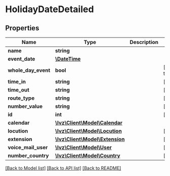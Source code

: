 # HolidayDateDetailed

## Properties
Name | Type | Description | Notes
------------ | ------------- | ------------- | -------------
**name** | **string** |  | 
**event_date** | [**\DateTime**](\DateTime.md) |  | 
**whole_day_event** | **bool** |  | [default to false]
**time_in** | **string** |  | [optional] 
**time_out** | **string** |  | [optional] 
**route_type** | **string** |  | [optional] 
**number_value** | **string** |  | [optional] 
**id** | **int** |  | [optional] 
**calendar** | [**\Ivz\Client\Model\Calendar**](Calendar.md) |  | 
**locution** | [**\Ivz\Client\Model\Locution**](Locution.md) |  | [optional] 
**extension** | [**\Ivz\Client\Model\Extension**](Extension.md) |  | [optional] 
**voice_mail_user** | [**\Ivz\Client\Model\User**](User.md) |  | [optional] 
**number_country** | [**\Ivz\Client\Model\Country**](Country.md) |  | [optional] 

[[Back to Model list]](../README.md#documentation-for-models) [[Back to API list]](../README.md#documentation-for-api-endpoints) [[Back to README]](../README.md)



